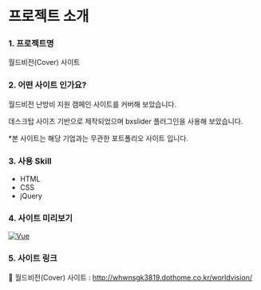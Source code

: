 # 프로젝트 소개

### 1. 프로젝트명

월드비전(Cover) 사이트

### 2. 어떤 사이트 인가요?

월드비전 난방비 지원 캠페인 사이트를 커버해 보았습니다.

데스크탑 사이즈 기반으로 제작되었으며 bxslider 플러그인을 사용해 보았습니다.

\*본 사이트는 해당 기업과는 무관한 포트폴리오 사이트 입니다.

### 3. 사용 Skill

- HTML
- CSS
- jQuery

### 4. 사이트 미리보기

[![Vue](http://whwnsgk3819.dothome.co.kr/portfolio/assets/images/imac01.png)](http://whwnsgk3819.dothome.co.kr/worldvision/)

### 5. 사이트 링크

🔗 월드비전(Cover) 사이트 : http://whwnsgk3819.dothome.co.kr/worldvision/

